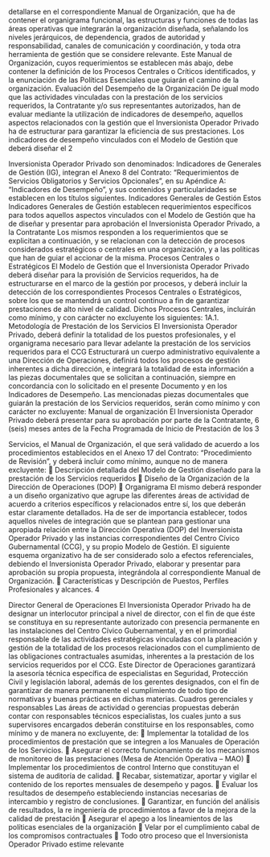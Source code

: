 detallarse en el correspondiente Manual de Organización, que ha de contener el organigrama
funcional, las estructuras y funciones de todas las áreas operativas que integrarán la
organización diseñada, señalando los niveles jerárquicos, de dependencia, grados de
autoridad y responsabilidad, canales de comunicación y coordinación, y toda otra herramienta
de gestión que se considere relevante.
Este Manual de Organización, cuyos requerimientos se establecen más abajo, debe contener
la definición de los Procesos Centrales o Críticos identificados, y la enunciación de las
Políticas Esenciales que guiarán el camino de la organización.
Evaluación del Desempeño de la Organización
De igual modo que las actividades vinculadas con la prestación de los servicios requeridos, la
Contratante y/o sus representantes autorizados, han de evaluar mediante la utilización de
indicadores de desempeño, aquellos aspectos relacionados con la gestión que el Inversionista
Operador Privado ha de estructurar para garantizar la eficiencia de sus prestaciones.
Los indicadores de desempeño vinculados con el Modelo de Gestión que deberá diseñar el
2

Inversionista Operador Privado son denominados: Indicadores de Generales de Gestión (IG),
integran el Anexo 8 del Contrato: “Requerimientos de Servicios Obligatorios y Servicios
Opcionales”, en su Apéndice A: “Indicadores de Desempeño”, y sus contenidos y
particularidades se establecen en los títulos siguientes.
Indicadores Generales de Gestión
Estos Indicadores Generales de Gestión establecen requerimientos específicos para todos
aquellos aspectos vinculados con el Modelo de Gestión que ha de diseñar y presentar para
aprobación el Inversionista Operador Privado, a la Contratante
Los mismos responden a los requerimientos que se explicitan a continuación, y se relacionan
con la detección de procesos considerados estratégicos o centrales en una organización, y a
las políticas que han de guiar el accionar de la misma.
Procesos Centrales o Estratégicos
El Modelo de Gestión que el Inversionista Operador Privado deberá diseñar para la provisión
de Servicios requeridos, ha de estructurarse en el marco de la gestión por procesos, y deberá
incluir la detección de los correspondientes Procesos Centrales o Estratégicos, sobre los que
se mantendrá un control continuo a fin de garantizar prestaciones de alto nivel de calidad.
Dichos Procesos Centrales, incluirán como mínimo, y con carácter no excluyente los
siguientes:
1A.1. Metodología de Prestación de los Servicios
El Inversionista Operador Privado, deberá definir la totalidad de los puestos profesionales, y el
organigrama necesario para llevar adelante la prestación de los servicios requeridos para el
CCG
Estructurará un cuerpo administrativo equivalente a una Dirección de Operaciones, definirá
todos los procesos de gestión inherentes a dicha dirección, e integrará la totalidad de esta
información a las piezas documentales que se solicitan a continuación, siempre en
concordancia con lo solicitado en el presente Documento y en los Indicadores de Desempeño.
Las mencionadas piezas documentales que guiarán la prestación de los Servicios requeridos,
serán como mínimo y con carácter no excluyente:
Manual de organización
El Inversionista Operador Privado deberá presentar para su aprobación por parte de la
Contratante, 6 (seis) meses antes de la Fecha Programada de Inicio de Prestación de los
3

Servicios, el Manual de Organización, el que será validado de acuerdo a los procedimientos
establecidos en el Anexo 17 del Contrato: “Procedimiento de Revisión”, y deberá incluir
como mínimo, aunque no de manera excluyente:
 Descripción detallada del Modelo de Gestión diseñado para la prestación de los Servicios
requeridos
 Diseño de la Organización de la Dirección de Operaciones (DOP)
 Organigrama
El mismo deberá responder a un diseño organizativo que agrupe las diferentes áreas de
actividad de acuerdo a criterios específicos y relacionados entre sí, los que deberán estar
claramente detallados.
Ha de ser de importancia establecer, todos aquellos niveles de integración que se
plantean para gestionar una apropiada relación entre la Dirección Operativa (DOP) del
Inversionista Operador Privado y las instancias correspondientes del Centro Cívico
Gubernamental (CCG), y su propio Modelo de Gestión.
El siguiente esquema organizativo ha de ser considerado solo a efectos referenciales,
debiendo el Inversionista Operador Privado, elaborar y presentar para aprobación su
propia propuesta, integrándola al correspondiente Manual de Organización.
 Características y Descripción de Puestos, Perfiles Profesionales y alcances.
4

Director General de Operaciones
El Inversionista Operador Privado ha de designar un interlocutor principal a nivel de director,
con el fin de que éste se constituya en su representante autorizado con presencia permanente
en las instalaciones del Centro Cívico Gubernamental, y en el primordial responsable de las
actividades estratégicas vinculadas con la planeación y gestión de la totalidad de los procesos
relacionados con el cumplimiento de las obligaciones contractuales asumidas, inherentes a la
prestación de los servicios requeridos por el CCG.
Este Director de Operaciones garantizará la asesoría técnica específica de especialistas en
Seguridad, Protección Civil y legislación laboral, además de los gerentes designados, con el
fin de garantizar de manera permanente el cumplimiento de todo tipo de normativas y buenas
prácticas en dichas materias.
Cuadros gerenciales y responsables
Las áreas de actividad o gerencias propuestas deberán contar con responsables técnicos
especialistas, los cuales junto a sus supervisores encargados deberán constituirse en los
responsables, como mínimo y de manera no excluyente, de:
 Implementar la totalidad de los procedimientos de prestación que se integren a
los Manuales de Operación de los Servicios.
 Asegurar el correcto funcionamiento de los mecanismos de monitoreo de las
prestaciones (Mesa de Atención Operativa – MAO)
 Implementar los procedimientos de control Interno que constituyan el sistema
de auditoría de calidad.
 Recabar, sistematizar, aportar y vigilar el contenido de los reportes mensuales
de desempeño y pagos.
 Evaluar los resultados de desempeño estableciendo instancias necesarias de
intercambio y registro de conclusiones.
 Garantizar, en función del análisis de resultados, la re ingeniería de
procedimientos a favor de la mejora de la calidad de prestación
 Asegurar el apego a los lineamientos de las políticas esenciales de la
organización
 Velar por el cumplimiento cabal de los compromisos contractuales
 Todo otro proceso que el Inversionista Operador Privado estime relevante
